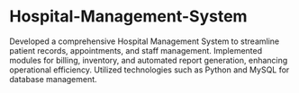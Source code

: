 # Hospital-Management-System
Developed a comprehensive Hospital Management System to streamline patient records, appointments, and staff management. Implemented modules for billing, inventory, and automated report generation, enhancing operational efficiency.
Utilized technologies such as Python and MySQL for database management.

